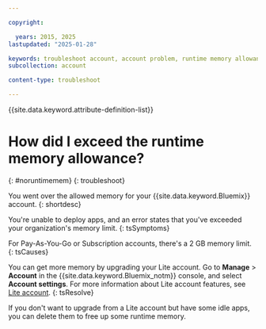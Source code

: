 ```yaml
---

copyright:

  years: 2015, 2025
lastupdated: "2025-01-28"

keywords: troubleshoot account, account problem, runtime memory allowance, exceed runtime allowance
subcollection: account

content-type: troubleshoot

---
```


{{site.data.keyword.attribute-definition-list}}

# How did I exceed the runtime memory allowance?
{: #noruntimemem}
{: troubleshoot}

You went over the allowed memory for your {{site.data.keyword.Bluemix}} account.
{: shortdesc}

You're unable to deploy apps, and an error states that you've exceeded your organization's memory limit.
{: tsSymptoms}

For Pay-As-You-Go or Subscription accounts, there's a 2 GB memory limit.
{: tsCauses}

You can get more memory by upgrading your Lite account. Go to **Manage** > **Account** in the {{site.data.keyword.Bluemix_notm}} console, and select **Account settings**. For more information about Lite account features, see [Lite account](/docs/account?topic=account-accounts#liteaccount).
{: tsResolve}

If you don't want to upgrade from a Lite account but have some idle apps, you can delete them to free up some runtime memory.
